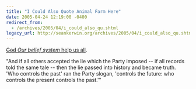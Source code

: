 ```yaml
---
title: "I Could Also Quote Animal Farm Here"
date: 2005-04-24 12:19:00 -0400
redirect_from:
  - /archives/2005/04/i_could_also_qu.shtml
legacy_url: http://seankerwin.org/archives/2005/04/i_could_also_qu.shtml
---
```

<p><a href="http://www.washtimes.com/national/20050422-111131-2272r.htm"><s>God</s> <i>Our belief system</i> help us all</a>.</p>

<div class="quote">"And if all others accepted the lie which the Party imposed -- if all records told the same tale -- then the lie passed into history and became truth. 'Who controls the past' ran the Party slogan, 'controls the future: who controls the present controls the past.'"</div>
